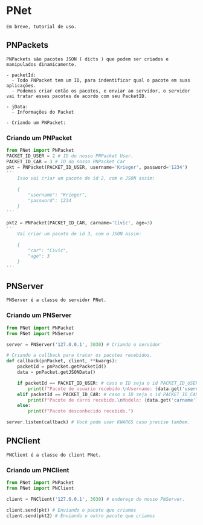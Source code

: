 # PNet

    Em breve, tutorial de uso.

## PNPackets

    PNPackets são pacotes JSON ( dicts ) que podem ser criados e manipulados dinamicamente.

    - packetId:
      - Todo PNPacket tem um ID, para indentificar qual o pacote em suas aplicações.
      - Podemos criar então os pacotes, e enviar ao servidor, o servidor vai tratar esses pacotes de acordo com seu PacketID.

    - jData:
      - Informações do Packet

    - Criando um PNPacket:

### Criando um PNPacket

```py
from PNet import PNPacket
PACKET_ID_USER = 2 # ID do nosso PNPacket User.
PACKET_ID_CAR = 3 # ID do nosso PNPacket Car
pkt = PNPacket(PACKET_ID_USER, username='Krieger', password='1234')
'''
    Isso vai criar um pacote de id 2, com o JSON assim:

    {
        "username": "Krieger",
        "password": 1234
    }
'''

pkt2 = PNPacket(PACKET_ID_CAR, carname='Civic', age=3)
'''
    Vai criar um pacote de id 3, com o JSON assim:

    {
        "car": "Civic",
        "age": 3
    }
'''
```

## PNServer

    PNServer é a classe do servidor PNet.

### Criando um PNServer

```py
from PNet import PNPacket
from PNet import PNServer

server = PNServer('127.0.0.1', 3030) # Criando o servidor

# Criando a callback para tratar os pacotes recebidos.
def callback(pnPacket, client, **kwargs):
    packetId = pnPacket.getPacketId()
    data = pnPacket.getJSONData()

    if packetId == PACKET_ID_USER: # caso o ID seja o id PACKET_ID_USER do nosso exemplo acima
        print(f"Pacote de usuario recebido.\nUsername: {data.get('username')}\nPassword: {data.get('password')}")
    elif packetId == PACKET_ID_CAR: # caso o ID seja o id PACKET_ID_CAR do nosso exemplo acima
        print(f"Pacote de carro recebido.\nModelo: {data.get('carname')}\nIdade: {data.get('age')}")
    else:
        print(f"Pacote desconhecido recebido.")

server.listen(callback) # Você pode usar KWARGS caso precise tambem.

```

## PNClient

    PNClient é a classe do client PNet.

### Criando um PNClient

```py
from PNet import PNPacket
from PNet import PNClient

client = PNClient('127.0.0.1', 3030) # endereço do nosso PNServer.

client.send(pkt) # Enviando o pacote que criamos
client.send(pkt2) # Enviando o outro pacote que criamos
```
